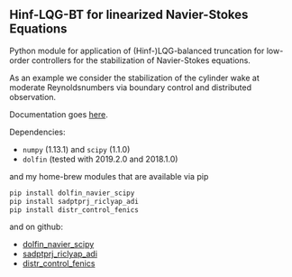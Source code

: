 Hinf-LQG-BT for linearized Navier-Stokes Equations
---------------------------------------------

Python module for application of (Hinf-)LQG-balanced truncation for low-order controllers for the stabilization of Navier-Stokes equations.

As an example we consider the stabilization of the cylinder wake at moderate Reynoldsnumbers via boundary control and distributed observation.

Documentation goes [here](http://lqgbt-for-flow-stabilization.readthedocs.org/en/latest/).

Dependencies:

* `numpy` (1.13.1) and `scipy` (1.1.0)
* `dolfin` (tested with 2019.2.0 and 2018.1.0)

and my home-brew modules that are available via pip 

```bash
pip install dolfin_navier_scipy
pip install sadptprj_riclyap_adi
pip install distr_control_fenics 
```

and on github:

* [dolfin_navier_scipy](https://github.com/highlando/dolfin_navier_scipy)
* [sadptprj_riclyap_adi](https://github.com/highlando/sadptprj_riclyap_adi)
* [distr_control_fenics](https://github.com/highlando/distr_control_fenics)
